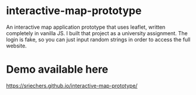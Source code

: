 # interactive-map-prototype
An interactive map application prototype that uses leaflet, written completely in vanilla JS. 
I built that project as a university assignment. The login is fake, so you can just input random strings in order to access the full website.

# Demo available here

https://sriechers.github.io/interactive-map-prototype/
